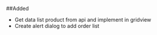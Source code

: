 ##Added

- Get data list product from api and implement in gridview
- Create alert dialog to add order list
